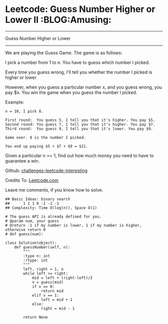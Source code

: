 # Leetcode: Guess Number Higher or Lower II     :BLOG:Amusing:


---

Guess Number Higher or Lower  

---

We are playing the Guess Game. The game is as follows:  

I pick a number from 1 to n. You have to guess which number I picked.  

Every time you guess wrong, I'll tell you whether the number I picked is higher or lower.  

However, when you guess a particular number x, and you guess wrong, you pay $x. You win the game when you guess the number I picked.  

Example:  

    n = 10, I pick 8.
    
    First round:  You guess 5, I tell you that it's higher. You pay $5.
    Second round: You guess 7, I tell you that it's higher. You pay $7.
    Third round:  You guess 9, I tell you that it's lower. You pay $9.
    
    Game over. 8 is the number I picked.
    
    You end up paying $5 + $7 + $9 = $21.

Given a particular n >= 1, find out how much money you need to have to guarantee a win.  

Github: [challenges-leetcode-interesting](https://github.com/DennyZhang/challenges-leetcode-interesting/tree/master/guess-number-higher-or-lower-ii)  

Credits To: [Leetcode.com](https://leetcode.com/problems/guess-number-higher-or-lower-ii/description/)  

Leave me comments, if you know how to solve.  

    ## Basic Ideas: binary search
    ##      1 1 1 0 -1 -1 -1
    ## Complexity: Time O(log(n)), Space O(1)
    
    # The guess API is already defined for you.
    # @param num, your guess
    # @return -1 if my number is lower, 1 if my number is higher, otherwise return 0
    # def guess(num):
    
    class Solution(object):
        def guessNumber(self, n):
            """
            :type n: int
            :rtype: int
            """
            left, right = 1, n
            while left <= right:
                mid = left + (right-left)/2
                v = guess(mid)
                if v == 0:
                    return mid
                elif v == 1:
                    left = mid + 1
                else:
                    right = mid - 1
    
            return None